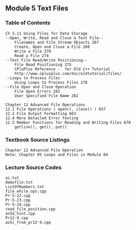 Module 5 Text Files
-------------------------------------------
### Table of Contents
    Ch 5.11 Using Files for Data Storage
    --Open, Write, Read and Close a Text File--  
        Filenames and File Stream Objects 267
        Create, Open and Close a File 268
        Write a File 270
        Read a File 274    
    --Text File Read/Write Positioning--
        File Read Positioning 275
        CPluPlus Reference -  for Old C++ Tutorial
        http://www.cplusplus.com/doc/oldtutorial/files/ 
    --Loops to Process Files  
        Using Loops to Process Files 278 
    --File Open and Close Operation  
        File Open Errors 281
        User Specified File Name 282
    
    Chapter 12 Advanced File Operations
    12.1 File Operations ( open(), close() ) 657 
    12.2 File Output Formatting 663
    12.4 More Detailed Error Testing
    12.5 Member Functions for Reading and Writing Files 670 
        getline(), get(), put()
        
### Textbook Source Listings
    Chapter 12 Advanced File Operation
    Note: Chapter 05 Loops and Files in Module 04

### Lecture Source Codes
    ai.txt
    demofile.txt
    ListOfNumbers.txt
    file_while_ops.cpp
    Pr-5-22.cpp
    Pr-5-23.cpp
    Pr-5-24.cpp
    read_file_position.cpp
    as5d_hint.cpp
    Pr12-9.cpp
    as5c_from_pr12-9.cpp
